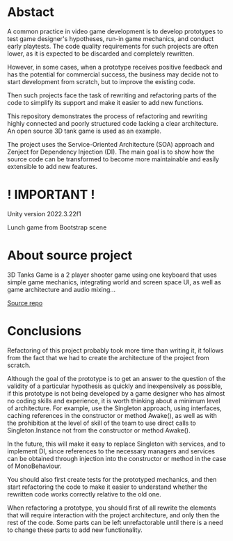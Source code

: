 # Abstact
          
A common practice in video game development is to develop prototypes to test game designer's hypotheses, run-in game mechanics, and conduct early playtests. The code quality requirements for such projects are often lower, as it is expected to be discarded and completely rewritten. 

 However, in some cases, when a prototype receives positive feedback and has the potential for commercial success, the business may decide not to start development from scratch, but to improve the existing code.

Then such projects face the task of rewriting and refactoring parts of the code to simplify its support and make it easier to add new functions.

This repository demonstrates the process of refactoring and rewriting highly connected and poorly structured code lacking a clear architecture. An open source 3D tank game is used as an example.

The project uses the Service-Oriented Architecture (SOA) approach and Zenject for Dependency Injection (DI). The main goal is to show how the source code can be transformed to become more maintainable and easily extensible to add new features.

# ! IMPORTANT !
Unity version 2022.3.22f1

Lunch game from Bootstrap scene


# About source project

3D Tanks Game is a 2 player shooter game using one keyboard that uses simple game mechanics, integrating world and screen space UI, as well as game architecture and audio mixing...

[Source repo](https://github.com/choubari/3D-Tanks-Game-Unity)

# Conclusions

Refactoring of this project probably took more time than writing it, it follows from the fact that we had to create the architecture of the project from scratch. 

Although the goal of the prototype is to get an answer to the question of the validity of a particular hypothesis as quickly and inexpensively as possible, if this prototype is not being developed by a game designer who has almost no coding skills and experience, it is worth thinking about a minimum level of architecture.
For example, use the Singleton approach, using interfaces, caching references in the constructor or method Awake(), as well as with the prohibition at the level of skill of the team to use direct calls to Singleton.Instance not from the constructor or method Awake().

In the future, this will make it easy to replace Singleton with services, and to implement DI, since references to the necessary managers and services can be obtained through injection into the constructor or method in the case of MonoBehaviour.

You should also first create tests for the prototyped mechanics, and then start refactoring the code to make it easier to understand whether the rewritten code works correctly relative to the old one.

When refactoring a prototype, you should first of all rewrite the elements that will require interaction with the project architecture, and only then the rest of the code. Some parts can be left unrefactorable until there is a need to change these parts to add new functionality.
